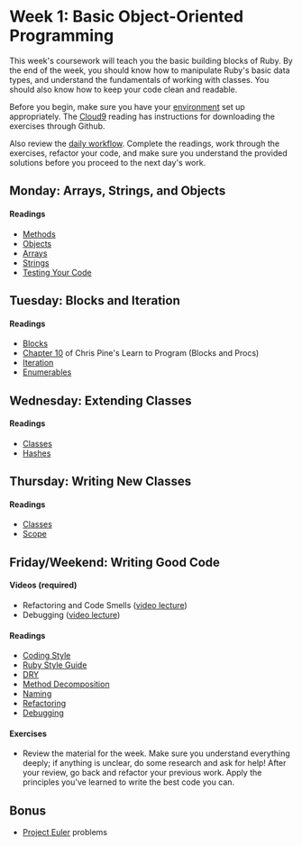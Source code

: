 # Week 1: Basic Object-Oriented Programming

This week's coursework will teach you the basic building blocks of Ruby.
By the end of the week, you should know how to manipulate Ruby's basic
data types, and understand the fundamentals of working with classes. You
should also know how to keep your code clean and readable.

Before you begin, make sure you have your [environment][environment]
set up appropriately. The [Cloud9][c9] reading has instructions for
downloading the exercises through Github.

Also review the [daily workflow][workflow]. Complete the readings, work
through the exercises, refactor your code, and make sure you understand
the provided solutions before you proceed to the next day's work.

[workflow]: ./../workflow.md
[c9]: ./../cloud9
[environment]: ./../w0/environment-setup.md

## Monday: Arrays, Strings, and Objects

#### Readings
- [Methods][methods]
- [Objects][objects]
- [Arrays][arrays]
- [Strings][strings]
- [Testing Your Code][rspec]

[methods]: ./w1d1/readings/method.md
[objects]: ./w1d1/readings/object.md
[arrays]: ./w1d1/readings/array.md
[strings]: ./w1d1/readings/string.md
[rspec]: ./w1d1/readings/installing_rspec.md

## Tuesday: Blocks and Iteration

#### Readings
- [Blocks][blocks]
- [Chapter 10][pine10] of Chris Pine's Learn to Program (Blocks and Procs)
- [Iteration][iteration]
- [Enumerables][enumerables]

[blocks]: ./w1d2/readings/block.md
[iteration]: ./w1d2/readings/iteration.md
[enumerables]: ./w1d2/readings/enumerable.md
[pine10]: https://pine.fm/LearnToProgram/chap_10.html

## Wednesday: Extending Classes

#### Readings
- [Classes][classes-i]
- [Hashes][hashes]

[classes-i]: ./w1d3/readings/class-i.md
[hashes]: ./w1d3/readings/hash.md

## Thursday: Writing New Classes

#### Readings
- [Classes][classes-ii]
- [Scope][scope]

[classes-ii]: ./w1d4/readings/class-ii.md
[scope]: ./w1d4/readings/scope.md

## Friday/Weekend: Writing Good Code

#### Videos (required)
- Refactoring and Code Smells ([video lecture][refactoring-video])
- Debugging ([video lecture][debugging-video])

[refactoring-video]: https://www.youtube.com/watch?v=DC-pQPq0acs
[debugging-video]: https://vimeo.com/129370279

#### Readings
- [Coding Style][coding-style]
- [Ruby Style Guide][ruby-styleguide]
- [DRY][dry]
- [Method Decomposition][method-decomposition]
- [Naming][naming]
- [Refactoring][refactoring-reading]
- [Debugging][debugging-reading]

[coding-style]: ./w1d5/readings/coding-style.md
[ruby-styleguide]: https://github.com/styleguide/ruby
[dry]: ./w1d5/readings/dry.md
[method-decomposition]: ./w1d5/readings/method-decomposition.md
[naming]: ./w1d5/readings/naming.md
[refactoring-reading]: ./w1d5/readings/refactoring.md
[debugging-reading]: ./w1d5/readings/debugger.md

#### Exercises
- Review the material for the week. Make sure you understand everything
  deeply; if anything is unclear, do some research and ask for help!
  After your review, go back and refactor your previous work. Apply the
  principles you've learned to write the best code you can.

## Bonus
- [Project Euler][project-euler] problems

[project-euler]: http://projecteuler.net/
